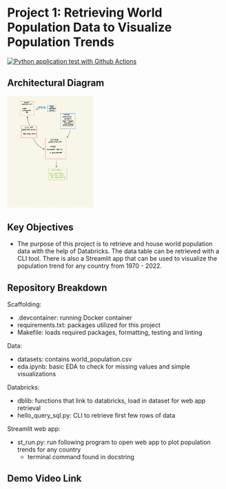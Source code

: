 # Project 1: Retrieving World Population Data to Visualize Population Trends

[![Python application test with Github Actions](https://github.com/nogibjj/SA_codespace_practice/actions/workflows/main.yml/badge.svg)](https://github.com/nogibjj/SA_codespace_practice/actions/workflows/main.yml)

## Architectural Diagram

<img src="images/proj1digram.jpg" width="200">

## Key Objectives
* The purpose of this project is to retrieve and house world population data with the help of Databricks. The data table can be retrieved with a CLI tool. There is also a Streamlit app that can be used to visualize the population trend for any country from 1970 - 2022. 

## Repository Breakdown
Scaffolding: 
* .devcontainer: running Docker container 
* requirements.txt: packages utilized for this project
* Makefile: loads required packages, formatting, testing and linting

Data: 
* datasets: contains world_population.csv
* eda.ipynb: basic EDA to check for missing values and simple visualizations

Databricks: 
* dblib: functions that link to databricks, load in dataset for web app retrieval
* hello_query_sql.py: CLI to retrieve first few rows of data

Streamlit web app: 
* st_run.py: run following program to open web app to plot population trends for any country
    - terminal command found in docstring

## Demo Video Link
